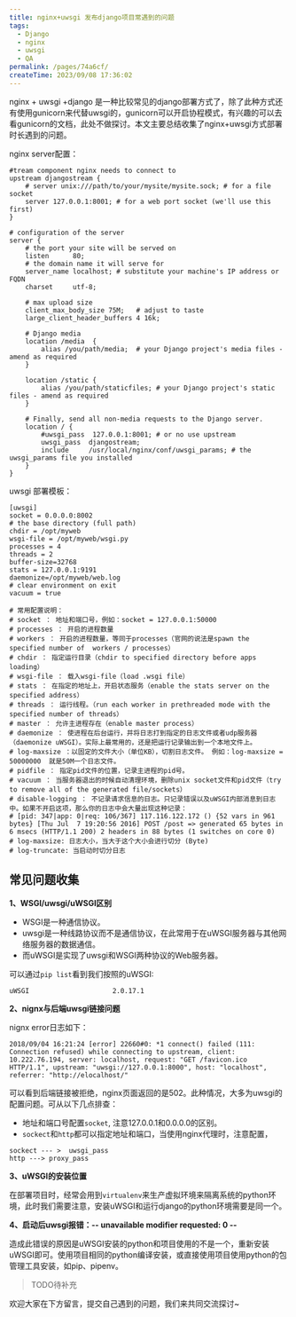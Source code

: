 ```yaml
---
title: nginx+uwsgi 发布django项目常遇到的问题
tags:
  - Django
  - nginx
  - uwsgi
  - QA
permalink: /pages/74a6cf/
createTime: 2023/09/08 17:36:02
---
```



nginx + uwsgi +django 是一种比较常见的django部署方式了，除了此种方式还有使用gunicorn来代替uwsgi的，gunicorn可以开启协程模式，有兴趣的可以去看gunicorn的文档，此处不做探讨。本文主要总结收集了nginx+uwsgi方式部署时长遇到的问题。

nginx server配置：

```nginx
#tream component nginx needs to connect to
upstream djangostream {
    # server unix:///path/to/your/mysite/mysite.sock; # for a file socket
    server 127.0.0.1:8001; # for a web port socket (we'll use this first)
}

# configuration of the server
server {
    # the port your site will be served on
    listen      80;
    # the domain name it will serve for
    server_name localhost; # substitute your machine's IP address or FQDN
    charset     utf-8;

    # max upload size
    client_max_body_size 75M;   # adjust to taste
    large_client_header_buffers 4 16k;

    # Django media
    location /media  {
        alias /you/path/media;  # your Django project's media files - amend as required
    }

    location /static {
        alias /you/path/staticfiles; # your Django project's static files - amend as required
    }

    # Finally, send all non-media requests to the Django server.
    location / {
        #uwsgi_pass  127.0.0.1:8001; # or no use upstream  
        uwsgi_pass  djangostream;
        include     /usr/local/nginx/conf/uwsgi_params; # the uwsgi_params file you installed
    }
}

```

uwsgi 部署模板：

```
[uwsgi]
socket = 0.0.0.0:8002
# the base directory (full path)
chdir = /opt/myweb
wsgi-file = /opt/myweb/wsgi.py
processes = 4
threads = 2
buffer-size=32768
stats = 127.0.0.1:9191
daemonize=/opt/myweb/web.log
# clear environment on exit
vacuum = true

# 常用配置说明：
# socket ： 地址和端口号，例如：socket = 127.0.0.1:50000
# processes ： 开启的进程数量
# workers ： 开启的进程数量，等同于processes（官网的说法是spawn the specified number of  workers / processes）
# chdir ： 指定运行目录（chdir to specified directory before apps loading）
# wsgi-file ： 载入wsgi-file（load .wsgi file）
# stats ： 在指定的地址上，开启状态服务（enable the stats server on the specified address）
# threads ： 运行线程。（run each worker in prethreaded mode with the specified number of threads）
# master ： 允许主进程存在（enable master process）
# daemonize ： 使进程在后台运行，并将日志打到指定的日志文件或者udp服务器（daemonize uWSGI）。实际上最常用的，还是把运行记录输出到一个本地文件上。
# log-maxsize ：以固定的文件大小（单位KB），切割日志文件。 例如：log-maxsize = 50000000  就是50M一个日志文件。
# pidfile ： 指定pid文件的位置，记录主进程的pid号。
# vacuum ： 当服务器退出的时候自动清理环境，删除unix socket文件和pid文件（try to remove all of the generated file/sockets）
# disable-logging ： 不记录请求信息的日志。只记录错误以及uWSGI内部消息到日志中。如果不开启这项，那么你的日志中会大量出现这种记录：
# [pid: 347|app: 0|req: 106/367] 117.116.122.172 () {52 vars in 961 bytes} [Thu Jul  7 19:20:56 2016] POST /post => generated 65 bytes in 6 msecs (HTTP/1.1 200) 2 headers in 88 bytes (1 switches on core 0)
# log-maxsize: 日志大小，当大于这个大小会进行切分 (Byte)
# log-truncate: 当启动时切分日志
```

## 常见问题收集

**1、WSGI/uwsgi/uWSGI区别**

- WSGI是一种通信协议。
- uwsgi是一种线路协议而不是通信协议，在此常用于在uWSGI服务器与其他网络服务器的数据通信。
- 而uWSGI是实现了uwsgi和WSGI两种协议的Web服务器。

可以通过`pip list`看到我们按照的uWSGI:

```
uWSGI                     2.0.17.1
```

**2、nignx与后端uwsgi链接问题**

nignx error日志如下：

```
2018/09/04 16:21:24 [error] 22660#0: *1 connect() failed (111: Connection refused) while connecting to upstream, client: 10.222.76.194, server: localhost, request: "GET /favicon.ico HTTP/1.1", upstream: "uwsgi://127.0.0.1:8000", host: "localhost", referrer: "http://elocalhost/"
```

可以看到后端链接被拒绝，nginx页面返回的是502。此种情况，大多为uwsgi的配置问题。可从以下几点排查：

- 地址和端口号配置`socket`, 注意127.0.0.1和0.0.0.0的区别。
- `sockect`和`http`都可以指定地址和端口，当使用nginx代理时，注意配置，

```
sockect --- >  uwsgi_pass 
http ---> proxy_pass 
```

**3、uWSGI的安装位置**

在部署项目时，经常会用到`virtualenv`来生产虚拟环境来隔离系统的python环境，此时我们需要注意，安装uWSGI和运行django的python环境需要是同一个。


**4、启动后uwsgi报错：-- unavailable modifier requested: 0 --**

造成此错误的原因是uWSGI安装的python和项目使用的不是一个，重新安装uWSGI即可。使用项目相同的python编译安装，或直接使用项目使用python的包管理工具安装，如pip、pipenv。



>TODO待补充

欢迎大家在下方留言，提交自己遇到的问题，我们来共同交流探讨~ 